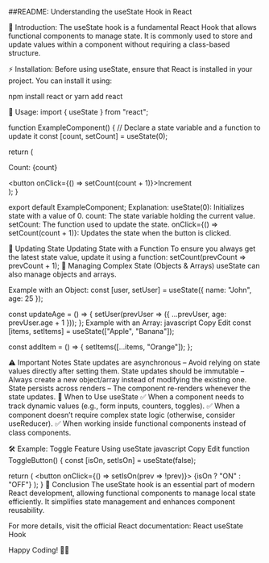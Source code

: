 
##README: Understanding the useState Hook in React

📌 Introduction:
The useState hook is a fundamental React Hook that allows functional components to manage state. It is commonly used to store and update values within a component without requiring a class-based structure.

⚡ Installation:
Before using useState, ensure that React is installed in your project. You can install it using:

npm install react
or
yarn add react

🚀 Usage:
import { useState } from "react";

function ExampleComponent() {
  // Declare a state variable and a function to update it
  const [count, setCount] = useState(0);

  return (
    <div>
      <p>Count: {count}</p>
      <button onClick={() => setCount(count + 1)}>Increment</button>
    </div>
  );
}

export default ExampleComponent;
Explanation:
useState(0): Initializes state with a value of 0.
count: The state variable holding the current value.
setCount: The function used to update the state.
onClick={() => setCount(count + 1)}: Updates the state when the button is clicked.

🔄 Updating State
Updating State with a Function
To ensure you always get the latest state value, update it using a function:
setCount(prevCount => prevCount + 1);
📝 Managing Complex State (Objects & Arrays)
useState can also manage objects and arrays.

Example with an Object:
const [user, setUser] = useState({ name: "John", age: 25 });

const updateAge = () => {
  setUser(prevUser => ({ ...prevUser, age: prevUser.age + 1 }));
};
Example with an Array:
javascript
Copy
Edit
const [items, setItems] = useState(["Apple", "Banana"]);

const addItem = () => {
  setItems([...items, "Orange"]);
};

⚠️ Important Notes
State updates are asynchronous – Avoid relying on state values directly after setting them.
State updates should be immutable – Always create a new object/array instead of modifying the existing one.
State persists across renders – The component re-renders whenever the state updates.
🎯 When to Use useState
✅ When a component needs to track dynamic values (e.g., form inputs, counters, toggles).
✅ When a component doesn’t require complex state logic (otherwise, consider useReducer).
✅ When working inside functional components instead of class components.

🛠 Example: Toggle Feature Using useState
javascript
Copy
Edit
function ToggleButton() {
  const [isOn, setIsOn] = useState(false);

  return (
    <button onClick={() => setIsOn(prev => !prev)}>
      {isOn ? "ON" : "OFF"}
    </button>
  );
}
🎯 Conclusion
The useState hook is an essential part of modern React development, allowing functional components to manage local state efficiently. It simplifies state management and enhances component reusability.

For more details, visit the official React documentation: React useState Hook

Happy Coding! 🚀🎉
